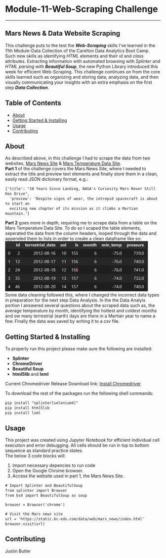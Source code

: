 # Module-11-Web-Scraping Challenge
---------------------------------------------------------------

## Mars News & Data Website Scraping
This challenge puts to the test the ***Web-Scraping*** skills I've learned in the 11th Module-Data Collection of the Carelton Data Analytics Boot Camp. Such new skills as identifying *HTML* elements and their *id* and *class*  attributes. Extracting information with automated browsing with *Splinter* and *HTML parsing* with ***Beautiful Soup***, the new Python Library introduced this week for efficient Web-Scraping. This challenge continues on from the core skills learned such as organizing and storing data, analyzing data, and then visually communicating your insights with an extra emphasis on the first step ***Data Collection***.

## Table of Contents

- [About](#about)
- [Getting Started & Installing](#getting-started--installing)
- [Usage](#usage)
- [Contributing](#contributing)

## About
As described above, in this challenge I had to scrape the data from two websites, [Mars News Site](https://static.bc-edx.com/data/web/mars_news/index.html) & [Mars Temperature Data Site](https://static.bc-edx.com/data/web/mars_facts/temperature.html). <br>
**Part 1** of the challenge covers the Mars News Site, where I needed to extract the title and preview text elements and finally store them in a clean, easily read JSON dictionary format, e.g.: <br>
```
{'title': "10 Years Since Landing, NASA's Curiosity Mars Rover Still Has Drive",
  'preview': 'Despite signs of wear, the intrepid spacecraft is about to start an 
  exciting new chapter of its mission as it climbs a Martian mountain.'}
```  
**Part 2** goes more in depth, requiring me to scrape data from a table on the Mars Temperature Data Site. To do so I scaped the table elements, seperated the data from the column headers, looped through the data and appended them to lists in order to create a clean dataframe like so: 
![Alt text](mars_df-1.png)  
Some data cleaning followed this, where I changed the incorrect data types in preparation for the next step Data Analysis. In the the Data Analyis portion I answered several questions about the scraped data such as, the average temperature by month, identifying the hottest and coldest months and ow many terrestrial (earth) days are there in a Martian year to name a few. Finally the data was saved by writing it to a csv file.

## Getting Started & Installing
To properly run this project please make sure the following are installed:
* __Splinter__  
* __ChromeDriver__
* __Beautiful Soup__
* __html5lib__ and __lxml__

Current Chromedriver Release Download link:
[Install Chromedriver](https://chromedriver.chromium.org/downloads)

To download the rest of the packages run the following shell commands: <br>
```
pip install "splinter[selenium4]"
pip install html5lib
pip install lxml
```

## Usage
This project was created using *Jupyter Notebook* for efficient individual cell execution and error debugging. All cells should be run in top to bottom sequence as standard practice states. <br>
The below 3 code blocks will: <br>
1. Import necessary depencies to run code
2. Open the Google Chrome browser.
3. Access the website used in part 1, the Mars News Site.
```
# Import Splinter and BeautifulSoup
from splinter import Browser
from bs4 import BeautifulSoup as soup
```
```
browser = Browser('chrome')
```
```
# Visit the Mars news site
url = 'https://static.bc-edx.com/data/web/mars_news/index.html'
browser.visit(url)
```

## Contributing 
Justin Butler